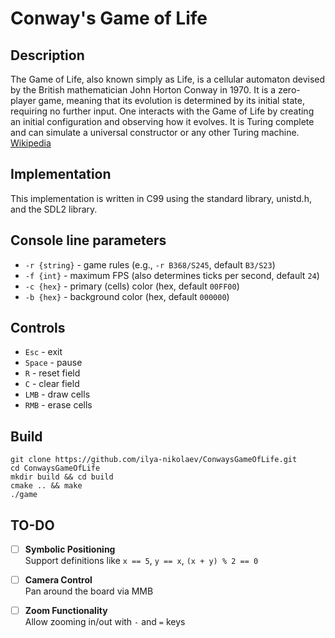 # Conway's Game of Life

## Description

The Game of Life, also known simply as Life, is a cellular automaton devised by the British mathematician John Horton Conway in 1970. It is a zero-player game, meaning that its evolution is determined by its initial state, requiring no further input. One interacts with the Game of Life by creating an initial configuration and observing how it evolves. It is Turing complete and can simulate a universal constructor or any other Turing machine.
[Wikipedia](https://en.wikipedia.org/wiki/Conway%27s_Game_of_Life)

## Implementation

This implementation is written in C99 using the standard library, unistd.h, and the SDL2 library.

## Console line parameters

- `-r {string}` - game rules (e.g., `-r B368/S245`, default `B3/S23`)
- `-f {int}` - maximum FPS (also determines ticks per second, default `24`)
- `-c {hex}` - primary (cells) color (hex, default `00FF00`)
- `-b {hex}` - background color (hex, default `000000`)

## Controls

- `Esc` - exit
- `Space` - pause
- `R` - reset field
- `C` - clear field
- `LMB` - draw cells
- `RMB` - erase cells

## Build

```shell
git clone https://github.com/ilya-nikolaev/ConwaysGameOfLife.git
cd ConwaysGameOfLife
mkdir build && cd build
cmake .. && make
./game
```

## TO-DO

- [ ] **Symbolic Positioning**  
      Support definitions like `x == 5`, `y == x`, `(x + y) % 2 == 0`

- [ ] **Camera Control**  
      Pan around the board via MMB

- [ ] **Zoom Functionality**  
      Allow zooming in/out with `-` and `=` keys

